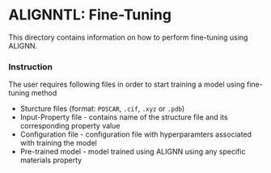 # ALIGNNTL: Fine-Tuning

This directory contains information on how to perform fine-tuning using ALIGNN.

### Instruction

The user requires following files in order to start training a model using fine-tuning method
* Sturcture files (format: `POSCAR`, `.cif`, `.xyz` or `.pdb`)
* Input-Property file - contains name of the structure file and its corresponding property value
* Configuration file - configuration file with hyperparamters associated with training the model
* Pre-trained model - model trained using ALIGNN using any specific materials property
